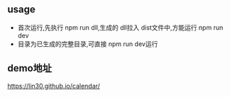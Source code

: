 ## usage
- 首次运行,先执行 npm run dll,生成的 dll拉入 dist文件中,方能运行 npm run dev
- 目录为已生成的完整目录,可直接 npm run dev运行

## demo地址
https://lin30.github.io/calendar/
